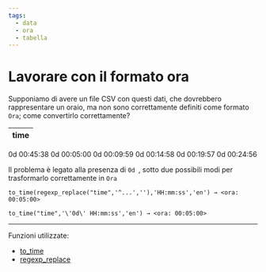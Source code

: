 ```yaml
---
tags:
  - data
  - ora
  - tabella
---
```


# Lavorare con il formato ora

Supponiamo di avere un file CSV con questi dati, che dovrebbero rappresentare un oraio, ma non sono correttamente definiti come formato `Ora`; come convertirlo correttamente?

|time|
|----|
0d 00:45:38
0d 00:05:00
0d 00:09:59
0d 00:14:58
0d 00:19:57
0d 00:24:56

Il problema è legato alla presenza di `0d `, sotto due possibili modi per trasformarlo correttamente in `Ora`

```
to_time(regexp_replace("time",'^...',''),'HH:mm:ss','en') → <ora: 00:05:00>
```

```
to_time("time",'\'0d\' HH:mm:ss','en') → <ora: 00:05:00>
```

---

Funzioni utilizzate:

- [to_time](../gr_funzioni/data_ora/data_ora_unico.md/#to_time)
- [regexp_replace](../gr_funzioni/stringhe_di_testo/stringhe_di_testo_unico.md/#regexp_replace)
 